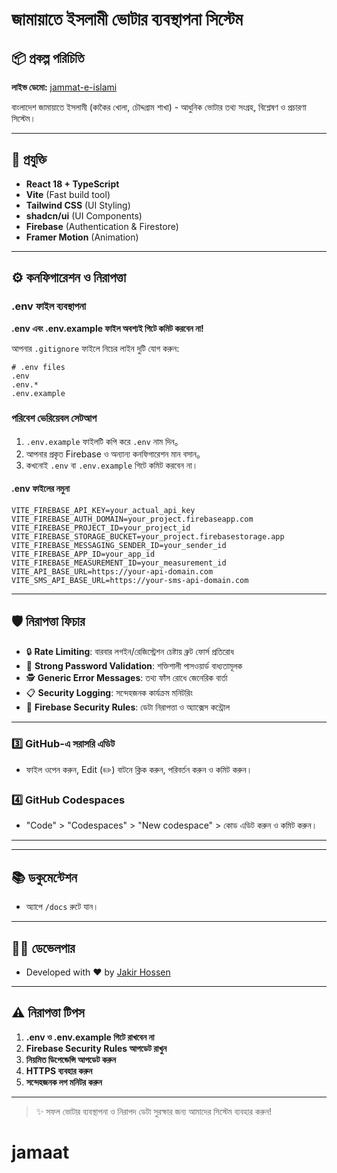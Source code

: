 # জামায়াতে ইসলামী ভোটার ব্যবস্থাপনা সিস্টেম

## 📦 প্রকল্প পরিচিতি

**লাইভ ডেমো:** [jammat-e-islami](https://jamaat-e-islami.netlify.app/)

বাংলাদেশ জামায়াতে ইসলামী (কাকৈর খোলা, চৌদ্দগ্রাম শাখা) - আধুনিক ভোটার তথ্য সংগ্রহ, বিশ্লেষণ ও প্রচারণা সিস্টেম।

---

## 🚀 প্রযুক্তি

- **React 18 + TypeScript**
- **Vite** (Fast build tool)
- **Tailwind CSS** (UI Styling)
- **shadcn/ui** (UI Components)
- **Firebase** (Authentication & Firestore)
- **Framer Motion** (Animation)


---

## ⚙️ কনফিগারেশন ও নিরাপত্তা

### .env ফাইল ব্যবস্থাপনা

**.env এবং .env.example ফাইল অবশ্যই গিটে কমিট করবেন না!**

আপনার `.gitignore` ফাইলে নিচের লাইন দুটি যোগ করুন:

```
# .env files
.env
.env.*
.env.example
```

### পরিবেশ ভেরিয়েবল সেটআপ

1. `.env.example` ফাইলটি কপি করে `.env` নাম দিন。
2. আপনার প্রকৃত Firebase ও অন্যান্য কনফিগারেশন মান বসান。
3. কখনোই `.env` বা `.env.example` গিটে কমিট করবেন না।

#### .env ফাইলের নমুনা

```
VITE_FIREBASE_API_KEY=your_actual_api_key
VITE_FIREBASE_AUTH_DOMAIN=your_project.firebaseapp.com
VITE_FIREBASE_PROJECT_ID=your_project_id
VITE_FIREBASE_STORAGE_BUCKET=your_project.firebasestorage.app
VITE_FIREBASE_MESSAGING_SENDER_ID=your_sender_id
VITE_FIREBASE_APP_ID=your_app_id
VITE_FIREBASE_MEASUREMENT_ID=your_measurement_id
VITE_API_BASE_URL=https://your-api-domain.com
VITE_SMS_API_BASE_URL=https://your-sms-api-domain.com
```

---

## 🛡️ নিরাপত্তা ফিচার

- 🔒 **Rate Limiting**: বারবার লগইন/রেজিস্ট্রেশন চেষ্টায় ব্রুট ফোর্স প্রতিরোধ
- 🔑 **Strong Password Validation**: শক্তিশালী পাসওয়ার্ড বাধ্যতামূলক
- 🕵️ **Generic Error Messages**: তথ্য ফাঁস রোধে জেনেরিক বার্তা
- 📋 **Security Logging**: সন্দেহজনক কার্যক্রম মনিটরিং
- 🔐 **Firebase Security Rules**: ডেটা নিরাপত্তা ও অ্যাক্সেস কন্ট্রোল

---





### 3️⃣ GitHub-এ সরাসরি এডিট

- ফাইল ওপেন করুন, Edit (✏️) বাটনে ক্লিক করুন, পরিবর্তন করুন ও কমিট করুন।

### 4️⃣ GitHub Codespaces

- "Code" > "Codespaces" > "New codespace" > কোড এডিট করুন ও কমিট করুন।

---

---

## 📚 ডকুমেন্টেশন

- অ্যাপে `/docs` রুটে যান।

---

## 🧑‍💻 ডেভেলপার

- Developed with ❤️ by [Jakir Hossen](https://www.facebook.com/jakir.hossen.4928)

---

## ⚠️ নিরাপত্তা টিপস

1. **.env ও .env.example গিটে রাখবেন না**
2. **Firebase Security Rules আপডেট রাখুন**
3. **নিয়মিত ডিপেন্ডেন্সি আপডেট করুন**
4. **HTTPS ব্যবহার করুন**
5. **সন্দেহজনক লগ মনিটর করুন**

---

> ✨ সফল ভোটার ব্যবস্থাপনা ও নিরাপদ ডেটা সুরক্ষার জন্য আমাদের সিস্টেম ব্যবহার করুন!
# jamaat
